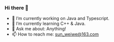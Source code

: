 ### Hi there 👋

- 🔭 I’m currently working on Java and Typescript.
- 🌱 I’m currently learning  C++ & Java.
- 💬 Ask me about: Anything!
- 📫 How to reach me: sun_weiwe@163.com